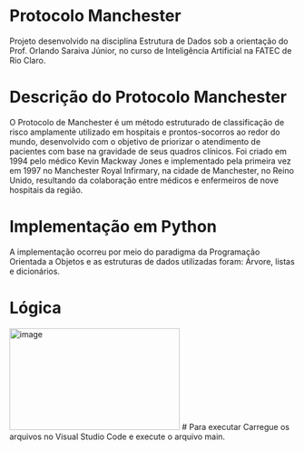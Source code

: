 # Protocolo Manchester
Projeto desenvolvido na disciplina Estrutura de Dados sob a orientação do Prof. Orlando Saraiva Júnior, no curso de Inteligência Artificial na FATEC de Rio Claro.
# Descrição do Protocolo Manchester
O Protocolo de Manchester é um método estruturado de classificação de risco amplamente utilizado em hospitais e prontos-socorros ao redor do mundo, desenvolvido com o objetivo de priorizar o atendimento de pacientes com base na gravidade de seus quadros clínicos.
Foi criado em 1994 pelo médico Kevin Mackway Jones e implementado pela primeira vez em 1997 no Manchester Royal Infirmary, na cidade de Manchester, no Reino Unido, resultando da colaboração entre médicos e enfermeiros de nove hospitais da região.
# Implementação em Python
A implementação ocorreu por meio do paradigma da Programação Orientada a Objetos e as estruturas de dados utilizadas foram: Árvore, listas e dicionários.
# Lógica 
<img width="300" height="179" alt="image" src="https://github.com/user-attachments/assets/194086f1-4296-4507-af34-1e1c2b603fce" />
# Para executar
Carregue os arquivos no Visual Studio Code e execute o arquivo main.
